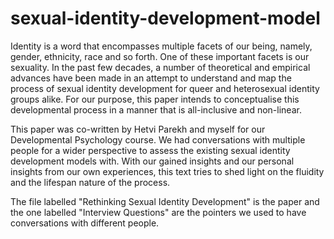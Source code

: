 # sexual-identity-development-model
Identity is a word that encompasses multiple facets of our being, namely, gender, ethnicity, race and so forth. One of these important facets is our sexuality. In the past few decades, a number of theoretical and empirical advances have been made in an attempt to understand and map the process of sexual identity development for queer and heterosexual identity groups alike. For our purpose, this paper intends to conceptualise this developmental process in a manner that is all-inclusive and non-linear.

This paper was co-written by Hetvi Parekh and myself for our Developmental Psychology course. We had conversations with multiple people for a wider perspective to assess the existing sexual identity development models with. With our gained insights and our personal insights from our own experiences, this text tries to shed light on the fluidity and the lifespan nature of the process.

The file labelled "Rethinking Sexual Identity Development" is the paper and the one labelled "Interview Questions" are the pointers we used to have conversations with different people.
